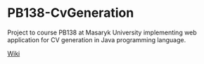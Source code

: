 # PB138-CvGeneration
Project to course PB138 at Masaryk University implementing web application for CV generation in Java programming language.

[Wiki](https://github.com/lenkahe/PB138-CvGeneration/wiki)

